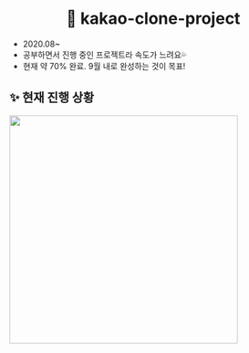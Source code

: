 <h1 align="center">💛 kakao-clone-project</h1>

- 2020.08~
- 공부하면서 진행 중인 프로젝트라 속도가 느려요💦
- 현재 약 70% 완료. 9월 내로 완성하는 것이 목표!

## ✨ 현재 진행 상황

<img src="https://user-images.githubusercontent.com/69616347/92997286-1ad9f500-f54d-11ea-815b-9ac853f6a7a2.gif" width="400">
